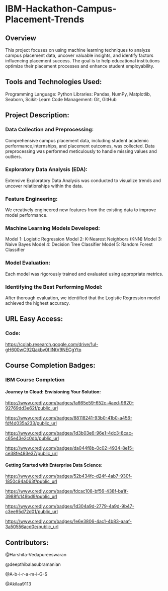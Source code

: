 # IBM-Hackathon-Campus-Placement-Trends

## Overview 
This project focuses on using machine learning techniques to analyze campus placement data, uncover valuable insights, and identify factors influencing placement success. The goal is to help educational institutions optimize their placement processes and enhance student employability.

## Tools and Technologies Used:
Programming Language: Python
Libraries: Pandas, NumPy, Matplotlib, Seaborn, Scikit-Learn
Code Management: Git, GitHub

## Project Description:                                                                      

### Data Collection and Preprocessing:

Comprehensive campus placement data, including student academic performance,internships, and placement outcomes, was collected.
Data preprocessing was performed meticulously to handle missing values and outliers.

### Exploratory Data Analysis (EDA):
Extensive Exploratory Data Analysis was conducted to visualize trends and uncover relationships within the data.

### Feature Engineering:
We creatively engineered new features from the existing data to improve model performance.

### Machine Learning Models Developed:
Model 1: Logistic Regression
Model 2: K-Nearest Neighbors (KNN)
Model 3: Naive Bayes
Model 4: Decision Tree Classifier
Model 5: Random Forest Classifier

### Model Evaluation:
Each model was rigorously trained and evaluated using appropriate metrics.

### Identifying the Best Performing Model:
After thorough evaluation, we identified that the Logistic Regression model achieved the highest accuracy.

## URL Easy Access:

### Code:
https://colab.research.google.com/drive/1uI-gH600wC92Qakbv0fIlNtV9NECgYtp

## Course Completion Badges:
### IBM Course Completion 

#### Journey to Cloud: Envisioning Your Solution:
https://www.credly.com/badges/fa665e59-652c-4aed-9620-92769dd3e62f/public_url

https://www.credly.com/badges/88118241-93b0-41b0-a456-fdf4d035a233/public_url

https://www.credly.com/badges/1d3b03e6-96e1-4dc3-8cac-c65e43e2c0db/public_url

https://www.credly.com/badges/da044f8b-0c02-4934-8e15-ce38fe493e37/public_url

#### Getting Started with Enterprise Data Science:
https://www.credly.com/badges/52b434fc-d24f-4ab7-930f-1850c94a063f/public_url

https://www.credly.com/badges/fdcac108-bf56-438f-ba1f-3988fc149bd9/public_url

https://www.credly.com/badges/1d304a9d-2779-4a9d-9b47-c3ee95d72d01/public_url

https://www.credly.com/badges/1e6e3806-4ac1-4b83-aaaf-3a50556acd0e/public_url

## Contributors:
@Harshita-Vedapureeswaran

@deepthibalasubramanian

@A-b-i-r-a-m-i-G-S

@Akilaa9113


